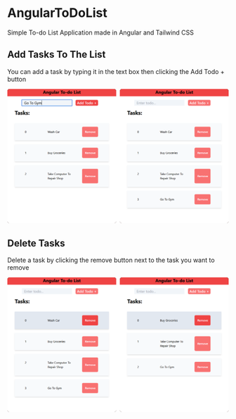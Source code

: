# AngularToDoList

Simple To-do List Application made in Angular and Tailwind CSS

## Add Tasks To The List

You can add a task by typing it in the text box then clicking the Add Todo + button

![Screenshot](assets/ss1.png)

## Delete Tasks

Delete a task by clicking the remove button next to the task you want to remove

![Screenshot](assets/ss2.png)
